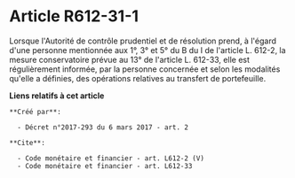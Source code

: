 # Article R612-31-1

Lorsque l'Autorité de contrôle prudentiel et de résolution prend, à l'égard d'une personne mentionnée aux 1°, 3° et 5° du B
du I de l'article L. 612-2, la mesure conservatoire prévue au 13° de l'article L. 612-33, elle est régulièrement informée,
par la personne concernée et selon les modalités qu'elle a définies, des opérations relatives au transfert de portefeuille.

**Liens relatifs à cet article**

	**Créé par**:

	  - Décret n°2017-293 du 6 mars 2017 - art. 2

	**Cite**:

	  - Code monétaire et financier - art. L612-2 (V)
	  - Code monétaire et financier - art. L612-33

